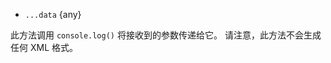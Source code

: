 <!-- YAML
added: v8.0.0
changes:
  - version: v9.3.0
    pr-url: https://github.com/nodejs/node/pull/17152
    description: "`console.dirxml` now calls `console.log` for its arguments."
-->
* `...data` {any}

此方法调用 `console.log()` 将接收到的参数传递给它。 
请注意，此方法不会生成任何 XML 格式。

